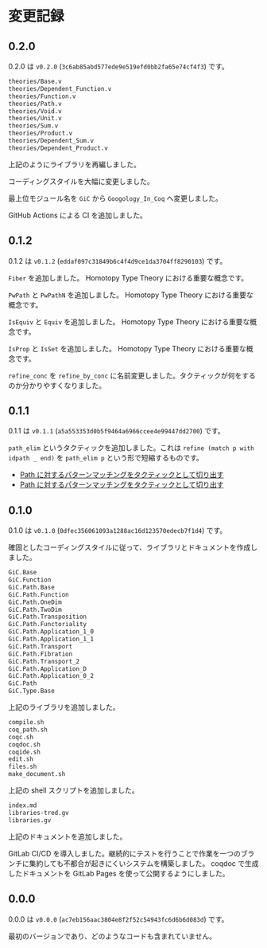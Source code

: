 # 変更記録

## 0.2.0

0.2.0 は `v0.2.0` (`3c6ab85abd577ede9e519efd0bb2fa65e74cf4f3`) です。

```txt
theories/Base.v
theories/Dependent_Function.v
theories/Function.v
theories/Path.v
theories/Void.v
theories/Unit.v
theories/Sum.v
theories/Product.v
theories/Dependent_Sum.v
theories/Dependent_Product.v
```

上記のようにライブラリを再編しました。

コーディングスタイルを大幅に変更しました。

最上位モジュール名を `GiC` から `Googology_In_Coq` へ変更しました。

GitHub Actions による CI を追加しました。

## 0.1.2

0.1.2 は `v0.1.2` (`eddaf097c31849b6c4f4d9ce1da3704ff8290103`) です。

`Fiber` を追加しました。 Homotopy Type Theory における重要な概念です。

`PwPath` と `PwPathN` を追加しました。 Homotopy Type Theory における重要な概念です。

`IsEquiv` と `Equiv` を追加しました。 Homotopy Type Theory における重要な概念です。

`IsProp` と `IsSet` を追加しました。 Homotopy Type Theory における重要な概念です。

`refine_conc` を `refine_by_conc` に名前変更しました。タクティックが何をするのか分かりやすくなりました。

## 0.1.1

0.1.1 は `v0.1.1` (`a5a553353d0b5f9464a6966ccee4e99447dd2700`) です。

`path_elim` というタクティックを追加しました。これは `refine (match p with idpath _ end)` を `path_elim p` という形で短縮するものです。

* [Path に対するパターンマッチングをタクティックとして切り出す][issue-2]
* [Path に対するパターンマッチングをタクティックとして切り出す][request-6]

[issue-2]: https://gitlab.com/Hexirp/googology-in-coq/-/issues/2
[request-6]: https://gitlab.com/Hexirp/googology-in-coq/-/merge_requests/6

## 0.1.0

0.1.0 は `v0.1.0` (`0dfec356061093a1288ac16d123570edecb7f1d4`) です。

確固としたコーディングスタイルに従って、ライブラリとドキュメントを作成しました。

```txt
GiC.Base
GiC.Function
GiC.Path.Base
GiC.Path.Function
GiC.Path.OneDim
GiC.Path.TwoDim
GiC.Path.Transposition
GiC.Path.Functoriality
GiC.Path.Application_1_0
GiC.Path.Application_1_1
GiC.Path.Transport
GiC.Path.Fibration
GiC.Path.Transport_2
GiC.Path.Application_D
GiC.Path.Application_0_2
GiC.Path
GiC.Type.Base
```

上記のライブラリを追加しました。

```txt
compile.sh
coq_path.sh
coqc.sh
coqdoc.sh
coqide.sh
edit.sh
files.sh
make_document.sh
```

上記の shell スクリプトを追加しました。

```txt
index.md
libraries-tred.gv
libraries.gv
```

上記のドキュメントを追加しました。

GitLab CI/CD を導入しました。継続的にテストを行うことで作業を一つのブランチに集約しても不都合が起きにくいシステムを構築しました。 coqdoc で生成したドキュメントを GitLab Pages を使って公開するようにしました。

## 0.0.0

0.0.0 は `v0.0.0` (`ac7eb156aac3804e8f2f52c54943fc6d6b6d083d`) です。

最初のバージョンであり、どのようなコードも含まれていません。
